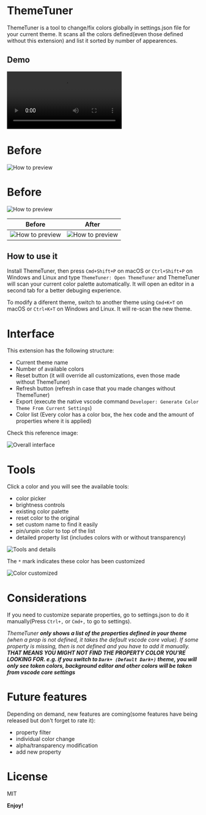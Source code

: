 # ThemeTuner

ThemeTuner is a tool to change/fix colors globally in settings.json file for your current theme. It scans all the colors defined(even those defined without this extension) and list it sorted by number of appearences.

## Demo

![ThemeTuner in action](https://github.com/soyreneon/Theme-editor/raw/main/media/demo.mp4)

# Before

![How to preview](https://github.com/soyreneon/Theme-editor/raw/main/media/img-before.png)

# Before

![How to preview](https://github.com/soyreneon/Theme-editor/raw/main/media/img-after.png)

| Before                                                                                     |                                           After                                           |
| ------------------------------------------------------------------------------------------ | :---------------------------------------------------------------------------------------: |
| ![How to preview](https://github.com/soyreneon/Theme-editor/raw/main/media/img-before.png) | ![How to preview](https://github.com/soyreneon/Theme-editor/raw/main/media/img-after.png) |

## How to use it

Install ThemeTuner, then press `Cmd+Shift+P` on macOS or `Ctrl+Shift+P` on Windows and Linux and type `ThemeTuner: Open ThemeTuner` and ThemeTuner will scan your current color palette automatically. It will open an editor in a second tab for a better debuging experience.

To modify a diferent theme, switch to another theme using `Cmd+K+T` on macOS or `Ctrl+K+T` on Windows and Linux. It will re-scan the new theme.

# Interface

This extension has the following structure:

- Current theme name
- Number of available colors
- Reset button (it will override all customizations, even those made without ThemeTuner)
- Refresh button (refresh in case that you made changes without ThemeTuner)
- Export (execute the native vscode command `Developer: Generate Color Theme From Current Settings`)
- Color list (Every color has a color box, the hex code and the amount of properties where it is applied)

Check this reference image:

![Overall interface](https://github.com/soyreneon/Theme-editor/raw/main/media/img_interface.png)

# Tools

Click a color and you will see the available tools:

- color picker
- brightness controls
- existing color palette
- reset color to the original
- set custom name to find it easily
- pin/unpin color to top of the list
- detailed property list (includes colors with or without transparency)

![Tools and details](https://github.com/soyreneon/Theme-editor/raw/main/media/img-colorcontent.png)

The `*` mark indicates these color has been customized

![Color customized](https://github.com/soyreneon/Theme-editor/raw/main/media/img-customized.png)

# Considerations

If you need to customize separate properties, go to settings.json to do it manually(Press `Ctrl+,` or `Cmd+,` to go to settings).

_ThemeTuner **only shows a list of the properties defined in your theme** (when a prop is not defined, it takes the default vscode core value). If some property is missing, then is not defined and you have to add it manually. **THAT MEANS YOU MIGHT NOT FIND THE PROPERTY COLOR YOU'RE LOOKING FOR. e.g. if you switch to `Dark+ (Default Dark+)` theme, you will only see token colors, background editor and other colors will be taken from vscode core settings**_

# Future features

Depending on demand, new features are coming(some features have being released but don't forget to rate it):

- property filter
- individual color change
- alpha/transparency modification
- add new property

# License

MIT

**Enjoy!**
